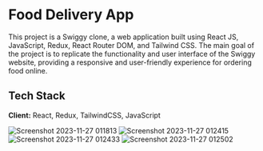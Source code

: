 
# Food Delivery App

 This project is a Swiggy clone, a web application built using React JS, JavaScript, Redux, React Router DOM, and Tailwind CSS. The main goal of the project is to replicate the functionality and user interface of the Swiggy website, providing a responsive and user-friendly experience for ordering food online.


## Tech Stack

**Client:** React, Redux, TailwindCSS, JavaScript


![Screenshot 2023-11-27 011813](https://github.com/Vikash174/FoodDeliveryApp/assets/71267021/278d2572-79f7-4aae-a00c-9315a918681b)
![Screenshot 2023-11-27 012415](https://github.com/Vikash174/FoodDeliveryApp/assets/71267021/2f188919-4828-43d4-8dbd-a2bdb5a3ca15)
![Screenshot 2023-11-27 012433](https://github.com/Vikash174/FoodDeliveryApp/assets/71267021/57431588-6d51-4135-b4a7-548bb8316a96)
![Screenshot 2023-11-27 012502](https://github.com/Vikash174/FoodDeliveryApp/assets/71267021/3ab361f8-c072-46ad-bd3b-14ff295a13b4)

